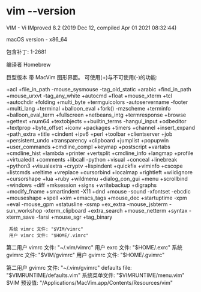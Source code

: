 
# vim --version

VIM - Vi IMproved 8.2 (2019 Dec 12, compiled Apr 01 2021 08:32:44)

macOS version - x86_64

包含补丁: 1-2681

编译者 Homebrew

巨型版本 带 MacVim 图形界面。  可使用(+)与不可使用(-)的功能:

+acl               +file_in_path      -mouse_sysmouse    -tag_old_static
+arabic            +find_in_path      +mouse_urxvt       -tag_any_white
+autocmd           +float             +mouse_xterm       +tcl
+autochdir         +folding           +multi_byte        +termguicolors
-autoservername    -footer            +multi_lang        +terminal
+balloon_eval      +fork()            -mzscheme          +terminfo
+balloon_eval_term +fullscreen        +netbeans_intg     +termresponse
+browse            +gettext           +num64             +textobjects
++builtin_terms    -hangul_input      +odbeditor         +textprop
+byte_offset       +iconv             +packages          +timers
+channel           +insert_expand     +path_extra        +title
+cindent           +ipv6              +perl              +toolbar
+clientserver      +job               +persistent_undo   +transparency
+clipboard         +jumplist          +popupwin          +user_commands
+cmdline_compl     +keymap            +postscript        +vartabs
+cmdline_hist      +lambda            +printer           +vertsplit
+cmdline_info      +langmap           +profile           +virtualedit
+comments          +libcall           -python            +visual
+conceal           +linebreak         +python3           +visualextra
+cryptv            +lispindent        +quickfix          +viminfo
+cscope            +listcmds          +reltime           +vreplace
+cursorbind        +localmap          +rightleft         +wildignore
+cursorshape       +lua               +ruby              +wildmenu
+dialog_con_gui    +menu              +scrollbind        +windows
+diff              +mksession         +signs             +writebackup
+digraphs          +modify_fname      +smartindent       -X11
+dnd               +mouse             -sound             -xfontset
-ebcdic            +mouseshape        +spell             +xim
+emacs_tags        +mouse_dec         +startuptime       -xpm
+eval              -mouse_gpm         +statusline        -xsmp
+ex_extra          -mouse_jsbterm     -sun_workshop      -xterm_clipboard
+extra_search      +mouse_netterm     +syntax            -xterm_save
-farsi             +mouse_sgr         +tag_binary        

     系统 vimrc 文件: "$VIM/vimrc"
     用户 vimrc 文件: "$HOME/.vimrc"
     
 第二用户 vimrc 文件: "~/.vim/vimrc"
      用户 exrc 文件: "$HOME/.exrc"
    系统 gvimrc 文件: "$VIM/gvimrc"
    用户 gvimrc 文件: "$HOME/.gvimrc"
    
第二用户 gvimrc 文件: "~/.vim/gvimrc"
       defaults file: "$VIMRUNTIME/defaults.vim"
        系统菜单文件: "$VIMRUNTIME/menu.vim"
         $VIM 预设值: "/Applications/MacVim.app/Contents/Resources/vim"
